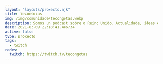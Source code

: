 ```yaml
---
layout: "layouts/proxecto.njk"
title: TeConGotas
img: /img/comunidade/tecongotas.webp
description: Somos un podcast sobre o Reino Unido. Actualidade, ideas e diáspora galega. Gravado desde Londres por Miguel Rodríguez Fernández e Duarte Romero Varela.
date: 2021-03-09 22:18:41.486734
active: false
type: proxecto
tags:
  - twitch
redes:
  twitch: https://twitch.tv/tecongotas
---
```


